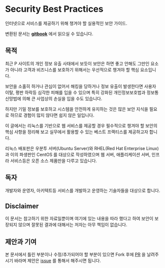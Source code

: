 # Security Best Practices

인터넷으로 서비스를 제공하기 위해 챙겨야 할 실용적인 보안 가이드.


변환된 문서는 **[gitbook](https://lesstif.gitbooks.io/security-best-practice/content/)** 에서 읽으실 수 있습니다.


## 목적
최근 P 사이트의 개인 정보 유출 사태에서 보듯이 보안은 하면 좋고 안해도 그만인 요소가 아니라 고객과 비즈니스를 보호하기 위해서는 우선적으로 챙겨야 할 핵심 요소입니다.
 
보안을 소홀히 하거나 관심이 없어서 해킹을 당하거나 정보 유출이 발생한다면 사용자 이탈, 평판 하락등 심각한 피해를 입을 수 있으며 특히 강화된 개인정보보호법과 정보통신망법에 의해 큰 사업상의 손실을 입을 수도 있습니다.
 
하지만 기밀 정보를 보호하고 시스템을 안전하게 유지하는 것은 많은 보안 지식을 필요로 하므로 경험이 많지 않다면 쉽지 않은 일입니다.

이 글에서는 리눅스를 기반으로 웹 서비스를 제공할 경우 필수적으로 챙겨야 할 보안의 핵심 사항을 정리해 보고 실무에서 활용할 수 있는 베스트 프랙티스를 제공하고자 합니다.

리눅스 배포판은 우분투 서버(Ubuntu Server)와 RHEL(Red Hat Enterprise Linux)과 이의 파생판인 CentOS 를 대상으로 작성하였으며 웹 서버, 애플리케이션 서버, 인프라 서비스등은 오픈 소스 제품만을 다루고 있습니다.


## 독자
개발자와 운영자, 아키텍트등 서비스를 개발하고 운영하는 기술자들을 대상으로 합니다.


## Disclaimer
이 문서는 참고하기 위한 자료일뿐이며 여기에 있는 내용을 따라 했다고 하여 보안이 보장되지 않으며 잘못된 결과에 대해서는 저자는 아무 책임이 없습니다.

## 제안과 기여

본 문서에서 틀린 부분이나 수정/추가되어야 할 부분이 있으면 Fork 후에 [PR](https://github.com/lesstif/security-best-practices/pulls) 을 날려주시기 바라며 제안은 [issue](https://github.com/lesstif/security-best-practices/issues) 를 통해서 해주시면 됩니다.
